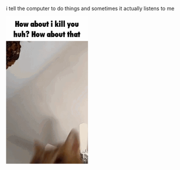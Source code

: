 i tell the computer to do things and sometimes it actually listens to me
<!--START_SECTION:update_image-->
<img src=https://raw.githubusercontent.com/sneakykestrel/sneakykestrel/main/.github/images/how-about-i-kill-you.gif height="" width="" align=left alt=kitty />
<!--END_SECTION:update_image-->

